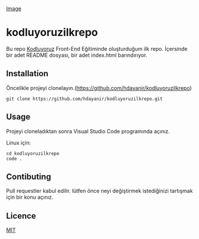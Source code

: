 [Image]()

# kodluyoruzilkrepo

Bu repo [Kodluyoruz](https://www.kodluyoruz.org/) Front-End Eğitiminde oluşturduğum ilk repo. İçersinde bir adet README dosyası, bir adet index.html barındırıyor.



## Installation

Öncelikle projeyi clonelayın.(https://github.com/hdayanir/kodluyoruzilkrepo)

`git clone https://github.com/hdayanir/kodluyoruzilkrepo.git`


## Usage

Projeyi cloneladıktan sonra Visual Studio Code programında açınız.

Linux için:

```
cd kodluyoruzilkrepo
code . 
```



## Contibuting 

Pull requestler kabul edilir. lütfen önce neyi değiştirmek istediğinizi tartışmak için bir konu açınız.


## Licence 

[MIT](https://choosealicense.com/licenses/mit/)